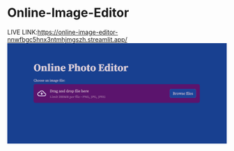 # Online-Image-Editor
LIVE LINK:https://online-image-editor-nnwfbgc5hnx3ntmhjmgszh.streamlit.app/
![Image Preview](preview.png)
